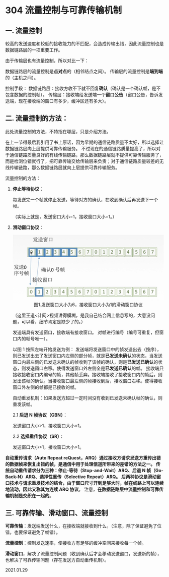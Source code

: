 # 304 流量控制与可靠传输机制

## 一. 流量控制

较高的发送速度和较低的接收能力的不匹配，会造成传输出错，因此流量控制也是数据链路层的一项重要工作。

由于传输层也有流量控制，所以对比一下：

数据链路层的流量控制是**点对点**的（相邻结点之间）。
传输层的流量控制是**端到端**的（主机之间）。

控制手段：
数据链路层：接收方收不下就不回复**确认**（确认是一个确认帧，是不包含数据的控制帧）。
传输层：接收端给发送端一个**窗口公告**（窗口公告，告诉发送端，现在接收端的窗口有多少，缓冲区还有多大）。

## 二. 流量控制的方法：

此处流量控制的方法，不特指在哪层，只是介绍方法。

在上一节得最后我引用了书上原话，因为早期的通信链路质量不太好，所以选择让数据链路层向上层提供可靠传输服务。
不过现在的通信链路质量提高了，所以对于通信链路质量良好的有线传输链路，那么数据链路层就不提供可靠传输服务了，而是检测位错就行了，把可靠传输交给传输层来负责；对于通信链路质量较差的无线传输链路，那么数据链路层就向上层提供可靠传输服务。

流量控制的方法：

1. **停止等待协议**：

   每发送完一个帧就停止发送，等待对方的确认，在收到确认后再发送下一个帧。

   （实际上就是，发送窗口大小=1，接收窗口大小=1。）

2. **滑动窗口协议**：

   <img src="计网304-1.png" alt="计网304-1" style="zoom:67%;" />

   <center>图1.发送窗口大小为6，接收窗口大小为1的滑动窗口协议</center>

   （这里王道<计网>视频讲得模糊，是我自己结合网上信息写的，大意没问题，可以看，细节肯定是缺少了的。）

   发送端具有发送窗口，接收端有接收窗口。
   对帧进行编号（编号可重复，但窗口内的帧号唯一）。

   以图 1 按照左端开始发送为例：
   发送端将发送窗口中的帧发送出去（按序），则已发送出去了发送窗口内左侧的部分帧，就是**已发送未确认**的状态，当发送窗口内最左侧的已发送未确认的帧收到了该帧的确认，则是**已发送已确认**的状态，则发送窗口右移。使得发送窗口外左侧全是**已发送已确认**的帧。
   接收端只接收接收窗口内编号的帧，其他帧丢弃。接收端接收了接收窗口内的帧后，则发出该帧的确认。当接收窗口最左侧的帧接收到后，接收窗口右移。使得接收窗口外左侧的帧都是已接收的帧。

   自动重发机制：如果发送方超过一定时间没有收到已发送未确认帧的确认，则重发该帧。

   2.1 **后退 N 帧协议（GBN）**：

   发送窗口大小>1，接收窗口大小=1。

   2.2 **选择重传协议（SR）**：

   发送窗口大小>1，接收窗口大小>1。

**自动重传请求（Auto Repeat reQuest，ARQ）**通过接收方请求发送方重传出错的数据帧来恢复出错的帧，是通信中用于处理信道所带来的差错的方法之一。
传统自动重传请求分为三种：停止-等待（Stop-and-Wait）ARQ、后退 N 帧（Go-Back-N）ARQ、选择性重传（Selective Repeat）ARQ。
后两种协议是滑动窗口技术与请求重发技术的结合，由于窗口尺寸开到足够大时，帧在线路上可以连续地流动，因此又称其为**连续 ARQ 协议**。
注意，**在数据链路层中流量控制和可靠传输机制是交织在一起的**。

## 三. 可靠传输、滑动窗口、流量控制

**可靠传输**：发送端发送什么，在接收端就接收到什么。（注意，除了保证避免了位错，也要保证避免了帧错）。

**流量控制**：控制发送速率，使接收方有足够的缓冲空间来接收每一个帧。

**滑动窗口**，解决了流量控制问题（收到确认后才会移动发送窗口，发送新的帧），也解决了可靠传输问题（存在发送方自动重传机制）。

2021.01.29